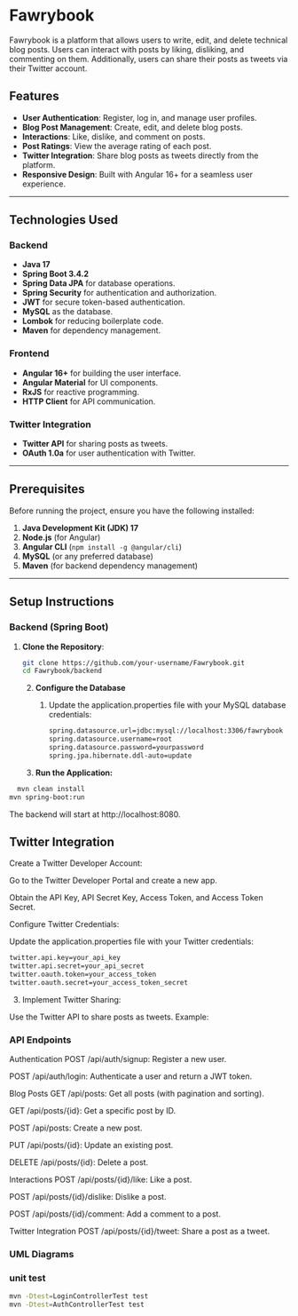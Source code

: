 # Fawrybook

Fawrybook is a platform that allows users to write, edit, and delete technical blog posts. Users can interact with posts by liking, disliking, and commenting on them. Additionally, users can share their posts as tweets via their Twitter account.

## Features

- **User Authentication**: Register, log in, and manage user profiles.
- **Blog Post Management**: Create, edit, and delete blog posts.
- **Interactions**: Like, dislike, and comment on posts.
- **Post Ratings**: View the average rating of each post.
- **Twitter Integration**: Share blog posts as tweets directly from the platform.
- **Responsive Design**: Built with Angular 16+ for a seamless user experience.

---

## Technologies Used

### Backend
- **Java 17**
- **Spring Boot 3.4.2**
- **Spring Data JPA** for database operations.
- **Spring Security** for authentication and authorization.
- **JWT** for secure token-based authentication.
- **MySQL** as the database.
- **Lombok** for reducing boilerplate code.
- **Maven** for dependency management.

### Frontend
- **Angular 16+** for building the user interface.
- **Angular Material** for UI components.
- **RxJS** for reactive programming.
- **HTTP Client** for API communication.

### Twitter Integration
- **Twitter API** for sharing posts as tweets.
- **OAuth 1.0a** for user authentication with Twitter.

---

## Prerequisites

Before running the project, ensure you have the following installed:

1. **Java Development Kit (JDK) 17**
2. **Node.js** (for Angular)
3. **Angular CLI** (`npm install -g @angular/cli`)
4. **MySQL** (or any preferred database)
5. **Maven** (for backend dependency management)

---

## Setup Instructions

### Backend (Spring Boot)

1. **Clone the Repository**:
   ```bash
   git clone https://github.com/your-username/Fawrybook.git
   cd Fawrybook/backend
   ```
   
   2. **Configure the Database**
      1. Update the application.properties file with your MySQL database credentials:

           ```bash
         spring.datasource.url=jdbc:mysql://localhost:3306/fawrybook
         spring.datasource.username=root
         spring.datasource.password=yourpassword
         spring.jpa.hibernate.ddl-auto=update
         ```

      
   3. **Run the Application:**
 ```bash
   mvn clean install
mvn spring-boot:run
   ```

   The backend will start at http://localhost:8080.


## Twitter Integration
Create a Twitter Developer Account:

Go to the Twitter Developer Portal and create a new app.

Obtain the API Key, API Secret Key, Access Token, and Access Token Secret.

Configure Twitter Credentials:

Update the application.properties file with your Twitter credentials:


```bash
twitter.api.key=your_api_key
twitter.api.secret=your_api_secret
twitter.oauth.token=your_access_token
twitter.oauth.secret=your_access_token_secret
```
3. Implement Twitter Sharing:

Use the Twitter API to share posts as tweets. Example:

### API Endpoints

Authentication
POST /api/auth/signup: Register a new user.

POST /api/auth/login: Authenticate a user and return a JWT token.

Blog Posts
GET /api/posts: Get all posts (with pagination and sorting).

GET /api/posts/{id}: Get a specific post by ID.

POST /api/posts: Create a new post.

PUT /api/posts/{id}: Update an existing post.

DELETE /api/posts/{id}: Delete a post.

Interactions
POST /api/posts/{id}/like: Like a post.

POST /api/posts/{id}/dislike: Dislike a post.

POST /api/posts/{id}/comment: Add a comment to a post.

Twitter Integration
POST /api/posts/{id}/tweet: Share a post as a tweet.


### UML Diagrams



### unit test 

````bash
mvn -Dtest=LoginControllerTest test
mvn -Dtest=AuthControllerTest test

````
